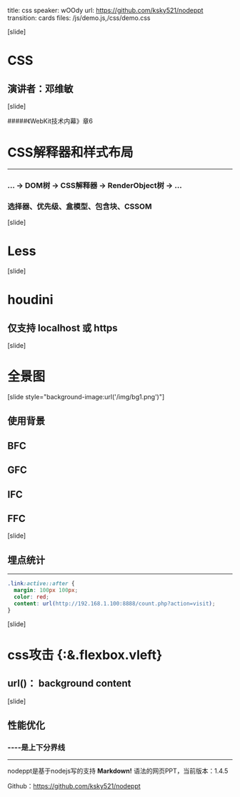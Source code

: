 title: css
speaker: wOOdy
url: https://github.com/ksky521/nodeppt
transition: cards
files: /js/demo.js,/css/demo.css

[slide]

# CSS
## 演讲者：邓维敏

[slide]

#####《WebKit技术内幕》章6
# CSS解释器和样式布局
---
### ... -> DOM树 -> CSS解释器 -> RenderObject树 -> ...
### 选择器、优先级、盒模型、包含块、CSSOM

[slide]

# Less

[slide]

# houdini
## 仅支持 localhost 或 https

[slide]

# 全景图

[slide style="background-image:url('/img/bg1.png')"]

## 使用背景
## BFC
## GFC
## IFC
## FFC

[slide]
## 埋点统计
----

```css
.link:active::after {
  margin: 100px 100px;
  color: red;
  content: url(http://192.168.1.100:8888/count.php?action=visit);
}
```

[slide]

# css攻击 {:&.flexbox.vleft}
## url()： background content

[slide]

## 性能优化
### ----是上下分界线
----

nodeppt是基于nodejs写的支持 **Markdown!** 语法的网页PPT，当前版本：1.4.5

Github：https://github.com/ksky521/nodeppt
